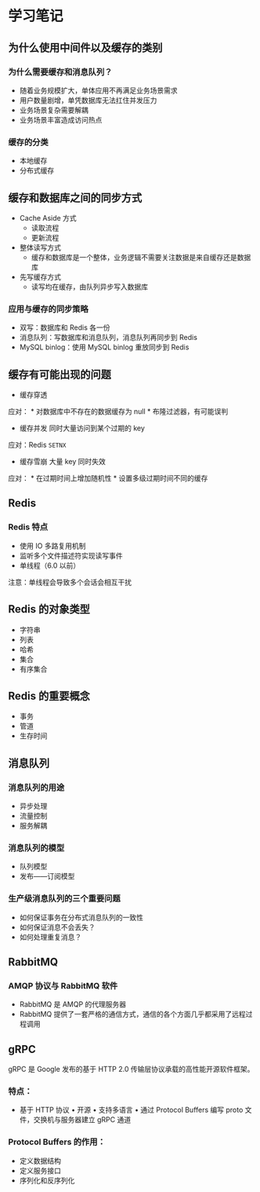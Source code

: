 # 学习笔记

## 为什么使用中间件以及缓存的类别
### 为什么需要缓存和消息队列？
* 随着业务规模扩大，单体应用不再满足业务场景需求
* 用户数量剧增，单凭数据库无法扛住并发压力
* 业务场景复杂需要解耦
* 业务场景丰富造成访问热点

### 缓存的分类
* 本地缓存
* 分布式缓存

## 缓存和数据库之间的同步方式
* Cache Aside 方式
	* 读取流程
	* 更新流程
* 整体读写方式
	* 缓存和数据库是一个整体，业务逻辑不需要关注数据是来自缓存还是数据库
* 	先写缓存方式
	* 读写均在缓存，由队列异步写入数据库

### 应用与缓存的同步策略
* 双写：数据库和 Redis 各一份
* 消息队列：写数据库和消息队列，消息队列再同步到 Redis
* MySQL binlog：使用 MySQL binlog 重放同步到 Redis

## 缓存有可能出现的问题
* 缓存穿透

应对：
	* 对数据库中不存在的数据缓存为 null
	* 布隆过滤器，有可能误判
* 缓存并发
同时大量访问到某个过期的 key

应对：Redis `SETNX`
* 缓存雪崩
大量 key 同时失效

应对：
	* 在过期时间上增加随机性
	* 设置多级过期时间不同的缓存

## Redis
### Redis 特点
* 使用 IO 多路复用机制
* 监听多个文件描述符实现读写事件
* 单线程（6.0 以前）

注意：单线程会导致多个会话会相互干扰

## Redis 的对象类型
* 字符串
* 列表
* 哈希
* 集合
* 有序集合

## Redis 的重要概念
* 事务
* 管道
* 生存时间

## 消息队列
### 消息队列的用途
* 异步处理
* 流量控制
* 服务解耦

### 消息队列的模型
* 队列模型
* 发布——订阅模型

### 生产级消息队列的三个重要问题
* 如何保证事务在分布式消息队列的一致性
* 如何保证消息不会丢失？
* 如何处理重复消息？

## RabbitMQ
### AMQP 协议与 RabbitMQ 软件
* RabbitMQ 是 AMQP 的代理服务器
* RabbitMQ 提供了一套严格的通信方式，通信的各个方面几乎都采用了远程过程调用

## gRPC
gRPC 是 Google 发布的基于 HTTP 2.0 传输层协议承载的高性能开源软件框架。

### 特点：
* 基于 HTTP 协议
• 开源
• 支持多语言
• 通过 Protocol Buffers 编写 proto 文件，交换机与服务器建立 gRPC 通道

### Protocol Buffers 的作用：
* 定义数据结构
* 定义服务接口
* 序列化和反序列化
